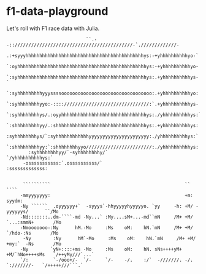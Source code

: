 # f1-data-playground
Let's roll with F1 race data with Julia.

                                                                                                                                  
                                 ``.--::///////////////////////////////////////////-`./////////////-                    
                              .:+syyyhhhhhhhhhhhhhhhhhhhhhhhhhhhhhhhhhhhhhhhhhhhys:-+yhhhhhhhhhhyo-`                    
                           `:oyhhhhhhhhhhhhhhhhhhhhhhhhhhhhhhhhhhhhhhhhhhhhhhhys:-+yhhhhhhhhhhyo-                       
                         `:syhhhhhhhhhhhhhhhhhhhhhhhhhhhhhhhhhhhhhhhhhhhhhhhys:.+yhhhhhhhhhhys-`                        
                       `:syhhhhhhhhhyyyssssooooooooooooooooooooooooooooooooo:.+yhhhhhhhhhhyo:                           
                     `:syhhhhhhhhyyo:-::::///////////////////////////////:`.+yhhhhhhhhhhys-                             
                   `:syhhhhhhhhys/.:oyyhhhhhhhhhhhhhhhhhhhhhhhhhhhhhhhys:./yhhhhhhhhhhys:`                              
                 `:shhhhhhhhhyy/.:shhhhhhhhhhhhhhhhhhhhhhhhhhhhhhhhhys:.+yhhhhhhhhhhys:                                 
                :syhhhhhhhhys/`:syhhhhhhhhhhhhyyyyyyyyyyyyyyyyyyyyyy:./yhhhhhhhhhhys:`                                  
             `:shhhhhhhhhyy:`:shhhhhhhhyyo////////////////////////:./yhhhhhhhhhhys:                                     
            :syhhhhhhhhyy/`-syhhhhhhhhy/`                        `/yhhhhhhhhhhys:`                                      
          -osssssssssss:`.ossssssssss/`                         :sssssssssssss:                                                                                                                                                             
                                                                                                                                 
                                                                                                                                
          ``````````                                                 ``                ````                             
         -mmyyyyyyy:                                                 +m:               syydm:                           
         -Ny ``````  .oyyyyyy+`  -syyys`-hhyyyyyhyyyyyo. `yy     -h: +M/ -yyyyyys/      ``/Mo                           
         -Nd:::::::..dm-````-md -Ny...` :My....sM+...-md``mN     /M+ +M/ `...:smmN+       /Mo                           
         -Nmooooooo-:Ny      hM.-Mo     :Ms    oM:    hN.`mN     /M+ +M/  `/hdo-:Ns       /Mo                           
          -Ny        :Ny      hM`-Mo     :Ms    oM:    hN.`mN     /M+ +M/ +my:`  -Ns       /Mo                           
         -Ny        `yN+::::+ms -Mo     :Ms    oM:    hN. sNs++++yM+ +M/`hNo++++sMs   `/++yMy///`...`                   
         `/:         `-/ooo+/-  `/-     `/-    -/.    :/`  -///////. -/. `:///////-   `/+++++///```.`                   
                                                                                                                                  

